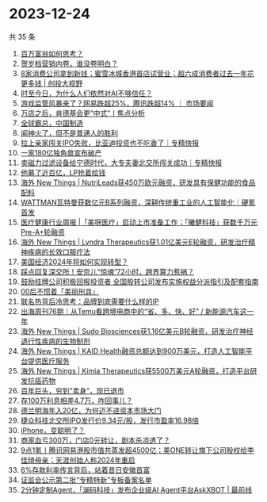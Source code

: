 # 2023-12-24

共 35 条

<!-- BEGIN 36KR -->
<!-- 最后更新时间 2023-12-24 12:07:18 +0800 -->
1. [百万富翁如何思考？](https://36kr.com/p/2498060421896322)
1. [贺岁档营销内卷，谁没卷明白？](https://36kr.com/p/2571728573605256)
1. [8家消费公司拿到新钱；蜜雪冰城香港首店试营业；超六成消费者过去一年花更多钱 | 创投大视野](https://36kr.com/p/2572753705477509)
1. [时至今日，为什么人们依然对AI不够信任？](https://36kr.com/p/2572578811831686)
1. [游戏监管风暴来了？网易跌超25%，腾讯跌超14% ｜ 市场要闻](https://36kr.com/p/2571607351944576)
1. [万店之后，肯德基会更“中式”丨焦点分析](https://36kr.com/p/2567259605820801)
1. [全球霸总，中国制造](https://36kr.com/p/2572553099093381)
1. [闻神火了，但不是普通人的胜利](https://36kr.com/p/2573968321701512)
1. [拉上亲家闯关IPO失败，比亚迪投资也不吃香了｜专精快报](https://36kr.com/p/2574092620490115)
1. [一家180亿独角兽宣布破产](https://36kr.com/p/2573090979194498)
1. [卖磁力过滤设备给宁德时代，大专夫妻北交所闯关成功｜专精快报](https://36kr.com/p/2574090521962120)
1. [他募了近百亿，LP抢着给钱](https://36kr.com/p/2572831914730882)
1. [海外 New Things | NutriLeads获450万欧元融资，研发具有保健功能的食品配料](https://36kr.com/p/2573027005425027)
1. [WATTMAN瓦特曼获数亿元B系列融资，深耕传统重工业的人工智能化｜硬氪首发](https://36kr.com/p/2574085077280133)
1. [医疗健康行业周报 |「美呀医疗」启动上市准备工作；「曦健科技」获数千万元Pre-A+轮融资](https://36kr.com/p/2572009871189641)
1. [海外 New Things | Lyndra Therapeutics获1.01亿美元E轮融资，研发治疗精神疾病的长效口服疗法](https://36kr.com/p/2573031235298944)
1. [美国经济2024年将如何实现转型？](https://36kr.com/p/2572824308442761)
1. [踩点回复深交所！安奈儿“惊魂”72小时，跨界算力惹祸？](https://36kr.com/p/2572684541206406)
1. [鼓励挂牌公司积极回报投资者 全国股转公司发布实施权益分派指引及配套指南](https://36kr.com/p/2572625052558979)
1. [00后不惯着「美丽刑具」](https://36kr.com/p/2571714562598537)
1. [联名热背后冷思考：品牌到底需要什么样的IP](https://36kr.com/p/2571700074079622)
1. [出海周刊76期｜从Temu看跨境电商中的“省、多、快、好” / 新能源汽车这一年](https://36kr.com/p/2571858773698179)
1. [海外 New Things | Sudo Biosciences获1.16亿美元B轮融资，研发治疗神经退行性疾病的生物制剂](https://36kr.com/p/2570157157098880)
1. [海外 New Things | KAID Health融资总额达到900万美元，打造人工智能平台提供医疗服务](https://36kr.com/p/2567630216291972)
1. [海外 New Things | Kimia Therapeutics获5500万美元A轮融资，打造平台研发抗癌药物](https://36kr.com/p/2570153825412481)
1. [百年巨头，穷到“卖身”，现已退市](https://36kr.com/p/2571744698705543)
1. [存100万利息相差4.7万，咋回事儿？](https://36kr.com/p/2571771840488835)
1. [德兰明海年入20亿，为何迈不进资本市场大门](https://36kr.com/p/2571778809603718)
1. [捷众科技北交所IPO发行价9.34元/股，发行市盈率16.98倍](https://36kr.com/p/2571838201734529)
1. [iPhone，变聪明了？](https://36kr.com/p/2571736982855817)
1. [商家血亏300万，门店0元转让，剧本杀凉透了？](https://36kr.com/p/2571805471745417)
1. [9点1氪丨腾讯网易港股市值共蒸发超4500亿；美ONE转让旗下公司股权给李佳琦母亲；天涯创始人称2024年重启](https://36kr.com/p/2572630260278914)
1. [6%存款利率传言背后，站着昔日安徽首富](https://36kr.com/p/2571783738598784)
1. [证监会公示第二批“专精特新”专板备案名单](https://36kr.com/p/2572621831480961)
1. [2分钟定制Agent，「澜码科技」发布企业级AI Agent平台AskXBOT | 最前线](https://36kr.com/p/2570224293930373)
<!-- END 36KR -->
